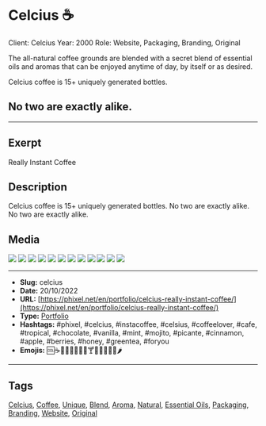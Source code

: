 # Celcius ☕
Client: Celcius
Year: 2000
Role: Website, Packaging, Branding, Original

The all-natural coffee grounds are blended with a secret blend of essential oils and aromas that can be enjoyed anytime of day, by itself or as desired.

Celcius coffee is 15+ uniquely generated bottles.
## No two are exactly alike.
------------
## Exerpt
Really Instant Coffee
## Description
Celcius coffee is 15+ uniquely generated bottles. No two are exactly alike. No two are exactly alike.
## Media
<img src="media/51e8a9e8/celcius-bar-cut.jpg">
<img src="media/96e90ad5/celcius-bar.jpg">
<img src="media/fe5ca1ee/celcius-beach.jpg">
<img src="media/46e6ca5c/celcius-honey.jpg">
<img src="media/fb299afb/celcius-morning-cut.jpg">
<img src="media/b55b3780/celcius-morning.jpg">
<img src="media/a3345082/bottle-splash.bin">
<img src="media/e7744bd6/bottle.bin">
<img src="media/6f2adee2/all.jpg">
<img src="media/a4b4d0ba/amaretto.jpg">
<img src="media/de6eb353/loading.webp">
<img src="media/7829be52/presentation.mp4">

------------
- **Slug:** celcius
- **Date:** 20/10/2022
- **URL:** [https://phixel.net/en/portfolio/celcius-really-instant-coffee/](https://phixel.net/en/portfolio/celcius-really-instant-coffee/)
- **Type:** [Portfolio](#portfolio)
- **Hashtags:** #phixel, #celcius, #instacoffee, #celsius, #coffeelover, #cafe, #tropical, #chocolate, #vanilla, #mint, #mojito, #picante, #cinnamon, #apple, #berries, #honey, #greentea, #foryou
- **Emojis:** 🆒☕🥤🍵🌴🍫🍧🌿🍸🍾🥧🍎🍒🍯🌶️

------------
## Tags
[Celcius](#celcius), [Coffee](#coffee), [Unique](#unique), [Blend](#blend), [Aroma](#aroma), [Natural](#natural), [Essential Oils](#essential-oils), [Packaging](#packaging), [Branding](#branding), [Website](#website), [Original](#original)
